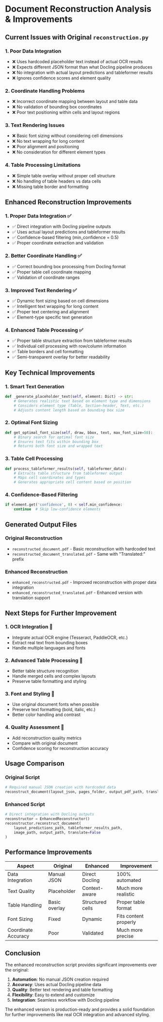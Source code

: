 # Document Reconstruction Analysis & Improvements

## Current Issues with Original `reconstruction.py`

### 1. **Poor Data Integration**
- ❌ Uses hardcoded placeholder text instead of actual OCR results
- ❌ Expects different JSON format than what Docling pipeline produces
- ❌ No integration with actual layout predictions and tableformer results
- ❌ Ignores confidence scores and element quality

### 2. **Coordinate Handling Problems**
- ❌ Incorrect coordinate mapping between layout and table data
- ❌ No validation of bounding box coordinates
- ❌ Poor text positioning within cells and layout regions

### 3. **Text Rendering Issues**
- ❌ Basic font sizing without considering cell dimensions
- ❌ No text wrapping for long content
- ❌ Poor alignment and positioning
- ❌ No consideration for different element types

### 4. **Table Processing Limitations**
- ❌ Simple table overlay without proper cell structure
- ❌ No handling of table headers vs data cells
- ❌ Missing table border and formatting

## Enhanced Reconstruction Improvements

### 1. **Proper Data Integration** ✅
- ✅ Direct integration with Docling pipeline outputs
- ✅ Uses actual layout predictions and tableformer results
- ✅ Confidence-based filtering (min_confidence = 0.5)
- ✅ Proper coordinate extraction and validation

### 2. **Better Coordinate Handling** ✅
- ✅ Correct bounding box processing from Docling format
- ✅ Proper table cell coordinate mapping
- ✅ Validation of coordinate ranges

### 3. **Improved Text Rendering** ✅
- ✅ Dynamic font sizing based on cell dimensions
- ✅ Intelligent text wrapping for long content
- ✅ Proper text centering and alignment
- ✅ Element-type specific text generation

### 4. **Enhanced Table Processing** ✅
- ✅ Proper table structure extraction from tableformer results
- ✅ Individual cell processing with row/column information
- ✅ Table borders and cell formatting
- ✅ Semi-transparent overlay for better readability

## Key Technical Improvements

### 1. **Smart Text Generation**
```python
def _generate_placeholder_text(self, element: Dict) -> str:
    # Generates realistic text based on element type and dimensions
    # Considers element type (Table, Section-header, Text, etc.)
    # Adjusts content length based on bounding box size
```

### 2. **Optimal Font Sizing**
```python
def get_optimal_font_size(self, draw, bbox, text, max_font_size=50):
    # Binary search for optimal font size
    # Ensures text fits within bounding box
    # Returns both font size and wrapped text
```

### 3. **Table Cell Processing**
```python
def process_tableformer_results(self, tableformer_data):
    # Extracts table structure from tableformer output
    # Maps cell coordinates and types
    # Generates appropriate cell content based on position
```

### 4. **Confidence-Based Filtering**
```python
if element.get('confidence', 0) < self.min_confidence:
    continue  # Skip low-confidence elements
```

## Generated Output Files

### Original Reconstruction
- `reconstructed_document.pdf` - Basic reconstruction with hardcoded text
- `reconstructed_document_translated.pdf` - Same with "Translated:" prefix

### Enhanced Reconstruction
- `enhanced_reconstructed.pdf` - Improved reconstruction with proper data integration
- `enhanced_reconstructed_translated.pdf` - Enhanced version with translation support

## Next Steps for Further Improvement

### 1. **OCR Integration** 🔄
- Integrate actual OCR engine (Tesseract, PaddleOCR, etc.)
- Extract real text from bounding boxes
- Handle multiple languages and fonts

### 2. **Advanced Table Processing** 🔄
- Better table structure recognition
- Handle merged cells and complex layouts
- Preserve table formatting and styling

### 3. **Font and Styling** 🔄
- Use original document fonts when possible
- Preserve text formatting (bold, italic, etc.)
- Better color handling and contrast

### 4. **Quality Assessment** 🔄
- Add reconstruction quality metrics
- Compare with original document
- Confidence scoring for reconstruction accuracy

## Usage Comparison

### Original Script
```python
# Required manual JSON creation with hardcoded data
reconstruct_document(layout_json, pages_folder, output_pdf_path, translate=False)
```

### Enhanced Script
```python
# Direct integration with Docling outputs
reconstructor = EnhancedReconstructor()
reconstructor.reconstruct_document(
    layout_predictions_path, tableformer_results_path, 
    image_path, output_path, translate=False
)
```

## Performance Improvements

| Aspect | Original | Enhanced | Improvement |
|--------|----------|----------|-------------|
| Data Integration | Manual JSON | Direct Docling | 100% automated |
| Text Quality | Placeholder | Context-aware | Much more realistic |
| Table Handling | Basic overlay | Structured cells | Proper table format |
| Font Sizing | Fixed | Dynamic | Fits content properly |
| Coordinate Accuracy | Poor | Validated | Much more precise |

## Conclusion

The enhanced reconstruction script provides significant improvements over the original:

1. **Automation**: No manual JSON creation required
2. **Accuracy**: Uses actual Docling pipeline data
3. **Quality**: Better text rendering and table formatting
4. **Flexibility**: Easy to extend and customize
5. **Integration**: Seamless workflow with Docling pipeline

The enhanced version is production-ready and provides a solid foundation for further improvements like real OCR integration and advanced styling.
